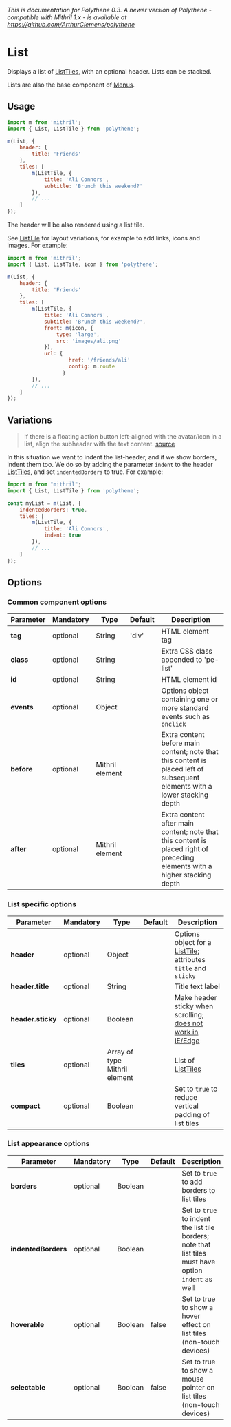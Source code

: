 _This is documentation for Polythene 0.3. A newer version of Polythene - compatible with Mithril 1.x - is available at https://github.com/ArthurClemens/polythene_


# List

Displays a list of [ListTiles](list-tile.md), with an optional header. Lists can be stacked.

Lists are also the base component of [Menus](menu.md).

## Usage

~~~javascript
import m from 'mithril';
import { List, ListTile } from 'polythene';

m(List, {
	header: {
		title: 'Friends'
	},
	tiles: [
	    m(ListTile, {
	        title: 'Ali Connors',
	        subtitle: 'Brunch this weekend?'
	    }),
	    // ...
	]
});
~~~

The header will be also rendered using a list tile.

See [ListTile](list-tile.md) for layout variations, for example to add links, icons and images. For example:

~~~javascript
import m from 'mithril';
import { List, ListTile, icon } from 'polythene';

m(List, {
	header: {
		title: 'Friends'
	},
	tiles: [
	    m(ListTile, {
	        title: 'Ali Connors',
	        subtitle: 'Brunch this weekend?',
	        front: m(icon, {
	            type: 'large',
	            src: 'images/ali.png'
	        }),
	        url: {
				    href: '/friends/ali'
				    config: m.route
				  }
	    }),
	    // ...
	]
});
~~~


## Variations

> If there is a floating action button left-aligned with the avatar/icon in a list,
> align the subheader with the text content.
> [source](http://www.google.com/design/spec/components/subheaders.html#subheaders-list-subheaders)

In this situation we want to indent the list-header, and if we show borders, indent them too. We do so by adding the parameter `indent` to the header [ListTiles](list-tile.md), and set `indentedBorders` to true. For example:

~~~javascript
import m from "mithril";
import { List, ListTile } from 'polythene';

const myList = m(List, {
	indentedBorders: true,
	tiles: [
	    m(ListTile, {
	        title: 'Ali Connors',
	        indent: true
	    }),
	    // ...
	]
});
~~~


## Options

### Common component options

| **Parameter** |  **Mandatory** | **Type** | **Default** | **Description** |
| ------------- | -------------- | -------- | ----------- | --------------- |
| **tag** | optional | String | 'div' | HTML element tag |
| **class** | optional | String |  | Extra CSS class appended to 'pe-list' |
| **id** | optional | String | | HTML element id |
| **events** | optional | Object | | Options object containing one or more standard events such as `onclick` |
| **before** | optional | Mithril element | | Extra content before main content; note that this content is placed left of subsequent elements with a lower stacking depth |
| **after** | optional | Mithril element | | Extra content after main content; note that this content is placed right of preceding elements with a higher stacking depth |

### List specific options

| **Parameter** |  **Mandatory** | **Type** | **Default** | **Description** |
| ------------- | -------------- | -------- | ----------- | --------------- |
| **header** | optional | Object | | Options object for a [ListTile](list-tile.md); attributes `title` and `sticky` |
| **header.title** | optional | String | | Title text label |
| **header.sticky** | optional | Boolean | | Make header sticky when scrolling; [does not work in IE/Edge](http://caniuse.com/#feat=css-sticky) |
| **tiles** | optional | Array of type Mithril element | | List of [ListTiles](list-tile.md) |
| **compact** | optional | Boolean | | Set to `true` to reduce vertical padding of list tiles |

### List appearance options

| **Parameter** |  **Mandatory** | **Type** | **Default** | **Description** |
| ------------- | -------------- | -------- | ----------- | --------------- |
| **borders** | optional | Boolean | | Set to `true` to add borders to list tiles |
| **indentedBorders** | optional | Boolean | | Set to `true` to indent the list tile borders; note that list tiles must have option `indent` as well |
| **hoverable** | optional | Boolean | false | Set to true to show a hover effect on list tiles (non-touch devices) |
| **selectable** | optional | Boolean | false | Set to true to show a mouse pointer on list tiles (non-touch devices) |
